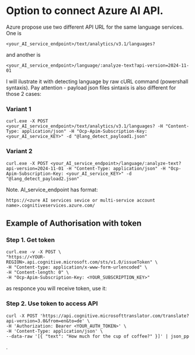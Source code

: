# Option to connect Azure AI API.

Azure propose use two different API URL for the same language services.
 One is

```
<your_AI_service_endpoint>/text/analytics/v3.1/languages?
```

and another is

```
<your_AI_service_endpoint>/language/:analyze-text?api-version=2024-11-01
```

I will ilustrate it with detecting language by raw cURL command (powershall syntaxis). Pay attention - payload json files sintaxis is also different for those 2 cases:
### Variant 1
```
curl.exe -X POST <your_AI_service_endpoint>/text/analytics/v3.1/languages? -H "Content-Type: application/json" -H "Ocp-Apim-Subscription-Key: <your_AI_service_KEY>" -d "@lang_detect_payload1.json"
```

### Variant 2
```
curl.exe -X POST <your_AI_service_endpoint>/language/:analyze-text?api-version=2024-11-01 -H "Content-Type: application/json" -H "Ocp-Apim-Subscription-Key: <your_AI_service_KEY>" -d "@lang_detect_payload2.json"
```

Note. AI_service_endpoint has format:
```
https://<zure AI services sevice or multi-service account name>.cognitiveservices.azure.com/
```

## Example of Authorisation with token
### Step 1. Get token

```
curl.exe -v -X POST \
"https://<YOUR-REGION>.api.cognitive.microsoft.com/sts/v1.0/issueToken" \
-H "Content-type: application/x-www-form-urlencoded" \
-H "Content-length: 0" \
-H "Ocp-Apim-Subscription-Key: <YOUR_SUBSCRIPTION_KEY>"
```
as responce you will receive token, use it:

### Step 2. Use token to access API
```
curl -X POST 'https://api.cognitive.microsofttranslator.com/translate?api-version=3.0&from=en&to=de' \
-H 'Authorization: Bearer <YOUR_AUTH_TOKEN>' \
-H 'Content-Type: application/json' \
--data-raw '[{ "text": "How much for the cup of coffee?" }]' | json_pp
```
.